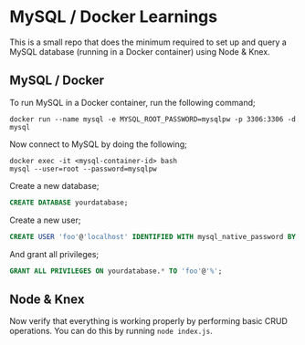 # MySQL / Docker Learnings

This is a small repo that does the minimum required to set up and query a MySQL database (running in a Docker container) using Node & Knex.

## MySQL / Docker

To run MySQL in a Docker container, run the following command;

```shell
docker run --name mysql -e MYSQL_ROOT_PASSWORD=mysqlpw -p 3306:3306 -d mysql
```

Now connect to MySQL by doing the following;

```shell
docker exec -it <mysql-container-id> bash
mysql --user=root --password=mysqlpw
```

Create a new database;

```sql
CREATE DATABASE yourdatabase;
```

Create a new user;

```sql
CREATE USER 'foo'@'localhost' IDENTIFIED WITH mysql_native_password BY 'bar';
```

And grant all privileges;

```sql
GRANT ALL PRIVILEGES ON yourdatabase.* TO 'foo'@'%';
```

## Node & Knex

Now verify that everything is working properly by performing basic CRUD operations. You can do this by running `node index.js`.

